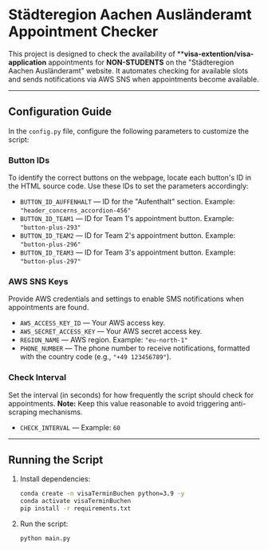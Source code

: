 # Städteregion Aachen Ausländeramt Appointment Checker

This project is designed to check the availability of ****visa-extention/visa-application** appointments for **NON-STUDENTS** on the "Städteregion Aachen Ausländeramt" website. It automates checking for available slots and sends notifications via AWS SNS when appointments become available.

---

## Configuration Guide

In the `config.py` file, configure the following parameters to customize the script:

### **Button IDs**
To identify the correct buttons on the webpage, locate each button's ID in the HTML source code. Use these IDs to set the parameters accordingly:

- `BUTTON_ID_AUFFENHALT` — ID for the "Aufenthalt" section. Example: `"header_concerns_accordion-456"`
- `BUTTON_ID_TEAM1` — ID for Team 1's appointment button. Example: `"button-plus-293"`
- `BUTTON_ID_TEAM2` — ID for Team 2's appointment button. Example: `"button-plus-296"`
- `BUTTON_ID_TEAM3` — ID for Team 3's appointment button. Example: `"button-plus-297"`

### **AWS SNS Keys**
Provide AWS credentials and settings to enable SMS notifications when appointments are found.

- `AWS_ACCESS_KEY_ID` — Your AWS access key.
- `AWS_SECRET_ACCESS_KEY` — Your AWS secret access key.
- `REGION_NAME` — AWS region. Example: `"eu-north-1"`
- `PHONE_NUMBER` — The phone number to receive notifications, formatted with the country code (e.g., `"+49 123456789"`).

### **Check Interval**
Set the interval (in seconds) for how frequently the script should check for appointments. **Note:** Keep this value reasonable to avoid triggering anti-scraping mechanisms.

- `CHECK_INTERVAL` — Example: `60`

---

## Running the Script

1. Install dependencies:
    ```bash
    conda create -n visaTerminBuchen python=3.9 -y
    conda activate visaTerminBuchen
    pip install -r requirements.txt
    ```

2. Run the script:
    ```bash
    python main.py
    ```
